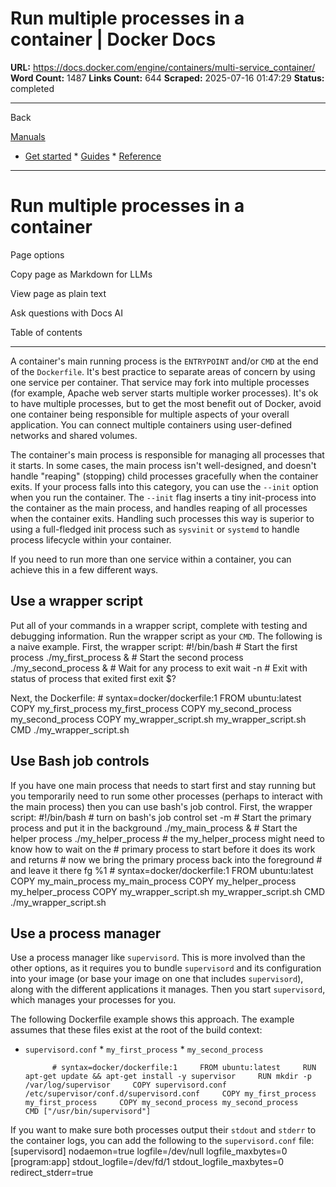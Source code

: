 # Run multiple processes in a container | Docker Docs

**URL:** https://docs.docker.com/engine/containers/multi-service_container/
**Word Count:** 1487
**Links Count:** 644
**Scraped:** 2025-07-16 01:47:29
**Status:** completed

---

Back

[Manuals](https://docs.docker.com/manuals/)

  * [Get started](https://docs.docker.com/get-started/)   * [Guides](https://docs.docker.com/guides/)   * [Reference](https://docs.docker.com/reference/)

* * *

# Run multiple processes in a container

Page options

Copy page as Markdown for LLMs

View page as plain text

Ask questions with Docs AI

Table of contents

* * *

A container's main running process is the `ENTRYPOINT` and/or `CMD` at the end of the `Dockerfile`. It's best practice to separate areas of concern by using one service per container. That service may fork into multiple processes \(for example, Apache web server starts multiple worker processes\). It's ok to have multiple processes, but to get the most benefit out of Docker, avoid one container being responsible for multiple aspects of your overall application. You can connect multiple containers using user-defined networks and shared volumes.

The container's main process is responsible for managing all processes that it starts. In some cases, the main process isn't well-designed, and doesn't handle "reaping" \(stopping\) child processes gracefully when the container exits. If your process falls into this category, you can use the `--init` option when you run the container. The `--init` flag inserts a tiny init-process into the container as the main process, and handles reaping of all processes when the container exits. Handling such processes this way is superior to using a full-fledged init process such as `sysvinit` or `systemd` to handle process lifecycle within your container.

If you need to run more than one service within a container, you can achieve this in a few different ways.

## Use a wrapper script

Put all of your commands in a wrapper script, complete with testing and debugging information. Run the wrapper script as your `CMD`. The following is a naive example. First, the wrapper script:               #!/bin/bash          # Start the first process     ./my_first_process &          # Start the second process     ./my_second_process &          # Wait for any process to exit     wait -n          # Exit with status of process that exited first     exit $?

Next, the Dockerfile:               # syntax=docker/dockerfile:1     FROM ubuntu:latest     COPY my_first_process my_first_process     COPY my_second_process my_second_process     COPY my_wrapper_script.sh my_wrapper_script.sh     CMD ./my_wrapper_script.sh

## Use Bash job controls

If you have one main process that needs to start first and stay running but you temporarily need to run some other processes \(perhaps to interact with the main process\) then you can use bash's job control. First, the wrapper script:               #!/bin/bash          # turn on bash's job control     set -m          # Start the primary process and put it in the background     ./my_main_process &          # Start the helper process     ./my_helper_process          # the my_helper_process might need to know how to wait on the     # primary process to start before it does its work and returns               # now we bring the primary process back into the foreground     # and leave it there     fg %1               # syntax=docker/dockerfile:1     FROM ubuntu:latest     COPY my_main_process my_main_process     COPY my_helper_process my_helper_process     COPY my_wrapper_script.sh my_wrapper_script.sh     CMD ./my_wrapper_script.sh

## Use a process manager

Use a process manager like `supervisord`. This is more involved than the other options, as it requires you to bundle `supervisord` and its configuration into your image \(or base your image on one that includes `supervisord`\), along with the different applications it manages. Then you start `supervisord`, which manages your processes for you.

The following Dockerfile example shows this approach. The example assumes that these files exist at the root of the build context:

  * `supervisord.conf`   * `my_first_process`   * `my_second_process`

              # syntax=docker/dockerfile:1     FROM ubuntu:latest     RUN apt-get update && apt-get install -y supervisor     RUN mkdir -p /var/log/supervisor     COPY supervisord.conf /etc/supervisor/conf.d/supervisord.conf     COPY my_first_process my_first_process     COPY my_second_process my_second_process     CMD ["/usr/bin/supervisord"]

If you want to make sure both processes output their `stdout` and `stderr` to the container logs, you can add the following to the `supervisord.conf` file:               [supervisord]     nodaemon=true     logfile=/dev/null     logfile_maxbytes=0          [program:app]     stdout_logfile=/dev/fd/1     stdout_logfile_maxbytes=0     redirect_stderr=true